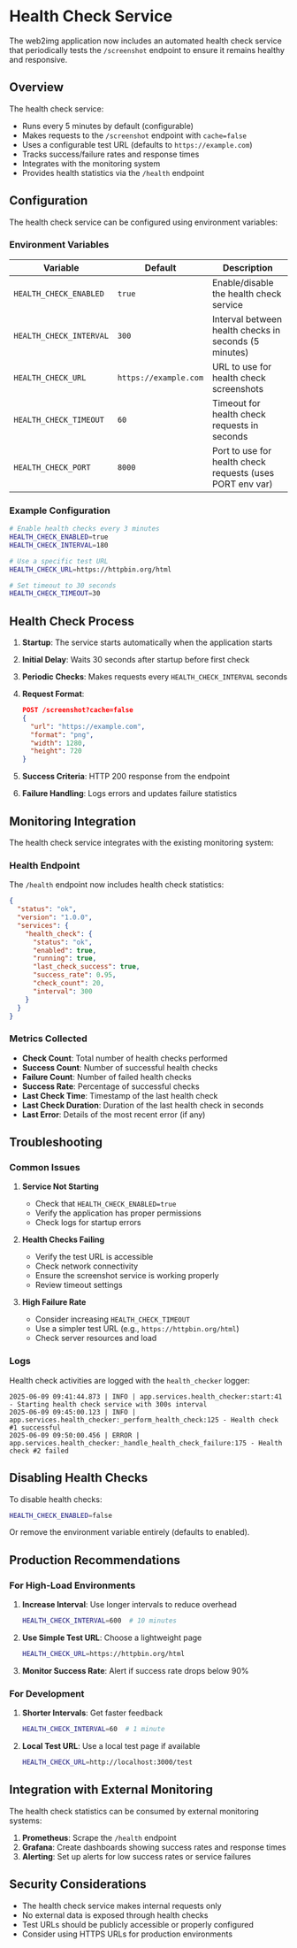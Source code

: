 # Health Check Service

The web2img application now includes an automated health check service that periodically tests the `/screenshot` endpoint to ensure it remains healthy and responsive.

## Overview

The health check service:

- Runs every 5 minutes by default (configurable)
- Makes requests to the `/screenshot` endpoint with `cache=false`
- Uses a configurable test URL (defaults to `https://example.com`)
- Tracks success/failure rates and response times
- Integrates with the monitoring system
- Provides health statistics via the `/health` endpoint

## Configuration

The health check service can be configured using environment variables:

### Environment Variables

| Variable | Default | Description |
|----------|---------|-------------|
| `HEALTH_CHECK_ENABLED` | `true` | Enable/disable the health check service |
| `HEALTH_CHECK_INTERVAL` | `300` | Interval between health checks in seconds (5 minutes) |
| `HEALTH_CHECK_URL` | `https://example.com` | URL to use for health check screenshots |
| `HEALTH_CHECK_TIMEOUT` | `60` | Timeout for health check requests in seconds |
| `HEALTH_CHECK_PORT` | `8000` | Port to use for health check requests (uses PORT env var) |

### Example Configuration

```bash
# Enable health checks every 3 minutes
HEALTH_CHECK_ENABLED=true
HEALTH_CHECK_INTERVAL=180

# Use a specific test URL
HEALTH_CHECK_URL=https://httpbin.org/html

# Set timeout to 30 seconds
HEALTH_CHECK_TIMEOUT=30
```

## Health Check Process

1. **Startup**: The service starts automatically when the application starts
2. **Initial Delay**: Waits 30 seconds after startup before first check
3. **Periodic Checks**: Makes requests every `HEALTH_CHECK_INTERVAL` seconds
4. **Request Format**:

   ```json
   POST /screenshot?cache=false
   {
     "url": "https://example.com",
     "format": "png", 
     "width": 1280,
     "height": 720
   }
   ```

5. **Success Criteria**: HTTP 200 response from the endpoint
6. **Failure Handling**: Logs errors and updates failure statistics

## Monitoring Integration

The health check service integrates with the existing monitoring system:

### Health Endpoint

The `/health` endpoint now includes health check statistics:

```json
{
  "status": "ok",
  "version": "1.0.0",
  "services": {
    "health_check": {
      "status": "ok",
      "enabled": true,
      "running": true,
      "last_check_success": true,
      "success_rate": 0.95,
      "check_count": 20,
      "interval": 300
    }
  }
}
```

### Metrics Collected

- **Check Count**: Total number of health checks performed
- **Success Count**: Number of successful health checks
- **Failure Count**: Number of failed health checks
- **Success Rate**: Percentage of successful checks
- **Last Check Time**: Timestamp of the last health check
- **Last Check Duration**: Duration of the last health check in seconds
- **Last Error**: Details of the most recent error (if any)

## Troubleshooting

### Common Issues

1. **Service Not Starting**
   - Check that `HEALTH_CHECK_ENABLED=true`
   - Verify the application has proper permissions
   - Check logs for startup errors

2. **Health Checks Failing**
   - Verify the test URL is accessible
   - Check network connectivity
   - Ensure the screenshot service is working properly
   - Review timeout settings

3. **High Failure Rate**
   - Consider increasing `HEALTH_CHECK_TIMEOUT`
   - Use a simpler test URL (e.g., `https://httpbin.org/html`)
   - Check server resources and load

### Logs

Health check activities are logged with the `health_checker` logger:

```
2025-06-09 09:41:44.873 | INFO | app.services.health_checker:start:41 - Starting health check service with 300s interval
2025-06-09 09:45:00.123 | INFO | app.services.health_checker:_perform_health_check:125 - Health check #1 successful
2025-06-09 09:50:00.456 | ERROR | app.services.health_checker:_handle_health_check_failure:175 - Health check #2 failed
```

## Disabling Health Checks

To disable health checks:

```bash
HEALTH_CHECK_ENABLED=false
```

Or remove the environment variable entirely (defaults to enabled).

## Production Recommendations

### For High-Load Environments

1. **Increase Interval**: Use longer intervals to reduce overhead

   ```bash
   HEALTH_CHECK_INTERVAL=600  # 10 minutes
   ```

2. **Use Simple Test URL**: Choose a lightweight page

   ```bash
   HEALTH_CHECK_URL=https://httpbin.org/html
   ```

3. **Monitor Success Rate**: Alert if success rate drops below 90%

### For Development

1. **Shorter Intervals**: Get faster feedback

   ```bash
   HEALTH_CHECK_INTERVAL=60  # 1 minute
   ```

2. **Local Test URL**: Use a local test page if available

   ```bash
   HEALTH_CHECK_URL=http://localhost:3000/test
   ```

## Integration with External Monitoring

The health check statistics can be consumed by external monitoring systems:

1. **Prometheus**: Scrape the `/health` endpoint
2. **Grafana**: Create dashboards showing success rates and response times
3. **Alerting**: Set up alerts for low success rates or service failures

## Security Considerations

- The health check service makes internal requests only
- No external data is exposed through health checks
- Test URLs should be publicly accessible or properly configured
- Consider using HTTPS URLs for production environments
